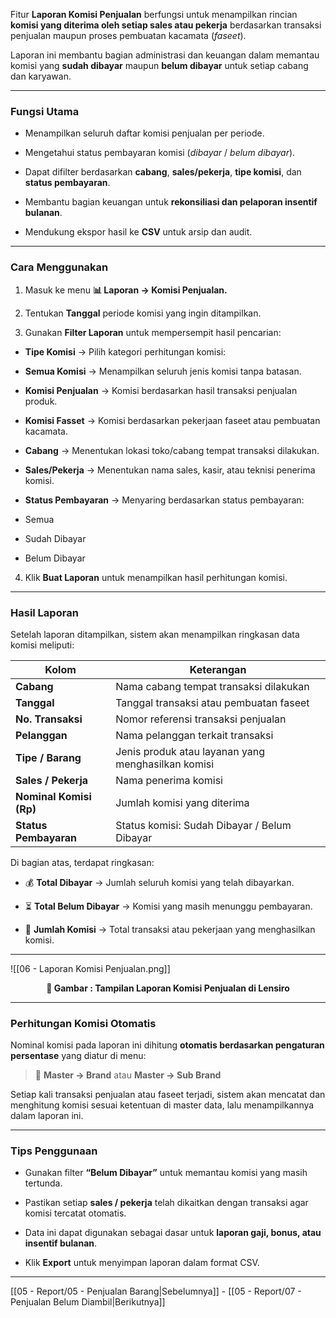 Fitur **Laporan Komisi Penjualan** berfungsi untuk menampilkan rincian **komisi yang diterima oleh setiap sales atau pekerja** berdasarkan transaksi penjualan maupun proses pembuatan kacamata (*faseet*).

Laporan ini membantu bagian administrasi dan keuangan dalam memantau komisi yang **sudah dibayar** maupun **belum dibayar** untuk setiap cabang dan karyawan.

  

---

  

### Fungsi Utama

- Menampilkan seluruh daftar komisi penjualan per periode.

- Mengetahui status pembayaran komisi (*dibayar* / *belum dibayar*).

- Dapat difilter berdasarkan **cabang**, **sales/pekerja**, **tipe komisi**, dan **status pembayaran**.

- Membantu bagian keuangan untuk **rekonsiliasi dan pelaporan insentif bulanan**.

- Mendukung ekspor hasil ke **CSV** untuk arsip dan audit.

  

---

  

### Cara Menggunakan

1. Masuk ke menu **📊 Laporan → Komisi Penjualan.**

2. Tentukan **Tanggal** periode komisi yang ingin ditampilkan.

3. Gunakan **Filter Laporan** untuk mempersempit hasil pencarian:

  

- **Tipe Komisi** → Pilih kategori perhitungan komisi:

- **Semua Komisi** → Menampilkan seluruh jenis komisi tanpa batasan.

- **Komisi Penjualan** → Komisi berdasarkan hasil transaksi penjualan produk.

- **Komisi Fasset** → Komisi berdasarkan pekerjaan faseet atau pembuatan kacamata.

  

- **Cabang** → Menentukan lokasi toko/cabang tempat transaksi dilakukan.

- **Sales/Pekerja** → Menentukan nama sales, kasir, atau teknisi penerima komisi.

- **Status Pembayaran** → Menyaring berdasarkan status pembayaran:

- Semua

- Sudah Dibayar

- Belum Dibayar

  

4. Klik **Buat Laporan** untuk menampilkan hasil perhitungan komisi.

  

---

  

###  Hasil Laporan

Setelah laporan ditampilkan, sistem akan menampilkan ringkasan data komisi meliputi:

  

| Kolom | Keterangan |
|-------|-------------|
| **Cabang** | Nama cabang tempat transaksi dilakukan |
| **Tanggal** | Tanggal transaksi atau pembuatan faseet |
| **No. Transaksi** | Nomor referensi transaksi penjualan |
| **Pelanggan** | Nama pelanggan terkait transaksi |
| **Tipe / Barang** | Jenis produk atau layanan yang menghasilkan komisi |
| **Sales / Pekerja** | Nama penerima komisi |
| **Nominal Komisi (Rp)** | Jumlah komisi yang diterima |
| **Status Pembayaran** | Status komisi: Sudah Dibayar / Belum Dibayar |

  

Di bagian atas, terdapat ringkasan:

- 💰 **Total Dibayar** → Jumlah seluruh komisi yang telah dibayarkan.

- ⏳ **Total Belum Dibayar** → Komisi yang masih menunggu pembayaran.

- 🧾 **Jumlah Komisi** → Total transaksi atau pekerjaan yang menghasilkan komisi.

  

---

  

![[06 - Laporan Komisi Penjualan.png]]

<p align="center"><b>📸 Gambar : Tampilan Laporan Komisi Penjualan di Lensiro</b></p>

  

---

  

###  Perhitungan Komisi Otomatis

Nominal komisi pada laporan ini dihitung **otomatis berdasarkan pengaturan persentase** yang diatur di menu:

> 🔧 **Master → Brand** atau **Master → Sub Brand**

  

Setiap kali transaksi penjualan atau faseet terjadi, sistem akan mencatat dan menghitung komisi sesuai ketentuan di master data, lalu menampilkannya dalam laporan ini.

  

---

  

###  Tips Penggunaan

- Gunakan filter **“Belum Dibayar”** untuk memantau komisi yang masih tertunda.

- Pastikan setiap **sales / pekerja** telah dikaitkan dengan transaksi agar komisi tercatat otomatis.

- Data ini dapat digunakan sebagai dasar untuk **laporan gaji, bonus, atau insentif bulanan**.

- Klik **Export** untuk menyimpan laporan dalam format CSV.

  
  
  
  
  


---

 [[05 - Report/05 - Penjualan Barang|Sebelumnya]] - [[05 - Report/07 - Penjualan Belum Diambil|Berikutnya]] 